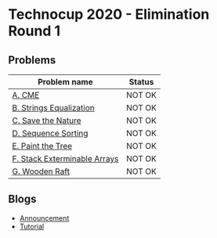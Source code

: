 # Technocup 2020 - Elimination Round 1

## Problems

|Problem name|Status|
|------------|---------|
| [A. CME](problems/A._CME.md)|NOT OK|
| [B. Strings Equalization](problems/B._Strings_Equalization.md)|NOT OK|
| [C. Save the Nature](problems/C._Save_the_Nature.md)|NOT OK|
| [D. Sequence Sorting](problems/D._Sequence_Sorting.md)|NOT OK|
| [E. Paint the Tree](problems/E._Paint_the_Tree.md)|NOT OK|
| [F. Stack Exterminable Arrays](problems/F._Stack_Exterminable_Arrays.md)|NOT OK|
| [G. Wooden Raft](problems/G._Wooden_Raft.md)|NOT OK|
## Blogs

- [Announcement](blogs/Announcement.md)
- [Tutorial](blogs/Tutorial.md)
